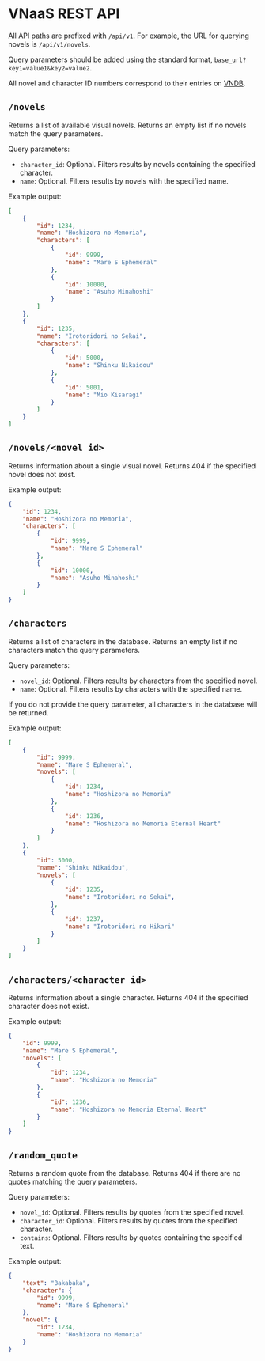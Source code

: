 # VNaaS REST API

All API paths are prefixed with `/api/v1`. For example, the URL
for querying novels is `/api/v1/novels`.

Query parameters should be added using the standard format,
`base_url?key1=value1&key2=value2`.

All novel and character ID numbers correspond to their
entries on [VNDB](https://vndb.org/).


## `/novels`

Returns a list of available visual novels. Returns
an empty list if no novels match the query parameters.

Query parameters:

- `character_id`: Optional. Filters results by novels containing the specified character.
- `name`: Optional. Filters results by novels with the specified name.

Example output:

```JSON
[
    {
        "id": 1234,
        "name": "Hoshizora no Memoria",
        "characters": [
            {
                "id": 9999,
                "name": "Mare S Ephemeral"
            },
            {
                "id": 10000,
                "name": "Asuho Minahoshi"
            }
        ]
    },
    {
        "id": 1235,
        "name": "Irotoridori no Sekai",
        "characters": [
            {
                "id": 5000,
                "name": "Shinku Nikaidou"
            },
            {
                "id": 5001,
                "name": "Mio Kisaragi"
            }
        ]
    }
]
```


## `/novels/<novel id>`

Returns information about a single visual novel. Returns 404 if
the specified novel does not exist.

Example output:

```JSON
{
    "id": 1234,
    "name": "Hoshizora no Memoria",
    "characters": [
        {
            "id": 9999,
            "name": "Mare S Ephemeral"
        },
        {
            "id": 10000,
            "name": "Asuho Minahoshi"
        }
    ]
}
```


## `/characters`

Returns a list of characters in the database. Returns
an empty list if no characters match the query parameters.

Query parameters:

- `novel_id`: Optional. Filters results by characters from the specified novel.
- `name`: Optional. Filters results by characters with the specified name.

If you do not provide the query parameter, all characters
in the database will be returned.

Example output:

```JSON
[
    {
        "id": 9999,
        "name": "Mare S Ephemeral",
        "novels": [
            {
                "id": 1234,
                "name": "Hoshizora no Memoria"
            },
            {
                "id": 1236,
                "name": "Hoshizora no Memoria Eternal Heart"
            }
        ]
    },
    {
        "id": 5000,
        "name": "Shinku Nikaidou",
        "novels": [
            {
                "id": 1235,
                "name": "Irotoridori no Sekai",
            },
            {
                "id": 1237,
                "name": "Irotoridori no Hikari"
            }
        ]
    }
]
```


## `/characters/<character id>`

Returns information about a single character. Returns 404 if
the specified character does not exist.

Example output:

```JSON
{
    "id": 9999,
    "name": "Mare S Ephemeral",
    "novels": [
        {
            "id": 1234,
            "name": "Hoshizora no Memoria"
        },
        {
            "id": 1236,
            "name": "Hoshizora no Memoria Eternal Heart"
        }
    ]
}
```


## `/random_quote`

Returns a random quote from the database. Returns 404 if there
are no quotes matching the query parameters.

Query parameters:

- `novel_id`: Optional. Filters results by quotes from the specified novel.
- `character_id`: Optional. Filters results by quotes from the specified character.
- `contains`: Optional. Filters results by quotes containing the specified text.

Example output:

```JSON
{
    "text": "Bakabaka",
    "character": {
        "id": 9999,
        "name": "Mare S Ephemeral"
    },
    "novel": {
        "id": 1234,
        "name": "Hoshizora no Memoria"
    }
}
```

